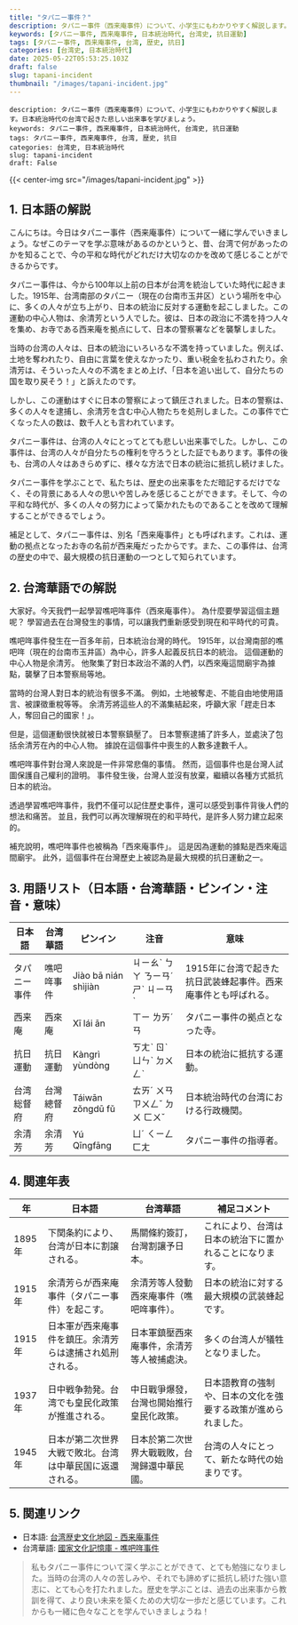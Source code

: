 ```yaml
---
title: "タパニー事件？"
description: タパニー事件（西来庵事件）について、小学生にもわかりやすく解説します。日本統治時代の台湾で起きた悲しい出来事を学びましょう。
keywords: [タパニー事件, 西来庵事件, 日本統治時代, 台湾史, 抗日運動]
tags: [タパニー事件, 西来庵事件, 台湾, 歴史, 抗日]
categories: [台湾史, 日本統治時代]
date: 2025-05-22T05:53:25.103Z
draft: false
slug: tapani-incident
thumbnail: "/images/tapani-incident.jpg"
---
```


```
description: タパニー事件（西来庵事件）について、小学生にもわかりやすく解説します。日本統治時代の台湾で起きた悲しい出来事を学びましょう。
keywords: タパニー事件, 西来庵事件, 日本統治時代, 台湾史, 抗日運動
tags: タパニー事件, 西来庵事件, 台湾, 歴史, 抗日
categories: 台湾史, 日本統治時代
slug: tapani-incident
draft: False
```

{{< center-img src="/images/tapani-incident.jpg" >}}

## 1. 日本語の解説

こんにちは。今日はタパニー事件（西来庵事件）について一緒に学んでいきましょう。なぜこのテーマを学ぶ意味があるのかというと、昔、台湾で何があったのかを知ることで、今の平和な時代がどれだけ大切なのかを改めて感じることができるからです。

タパニー事件は、今から100年以上前の日本が台湾を統治していた時代に起きました。1915年、台湾南部のタパニー（現在の台南市玉井区）という場所を中心に、多くの人々が立ち上がり、日本の統治に反対する運動を起こしました。この運動の中心人物は、余清芳という人でした。彼は、日本の政治に不満を持つ人々を集め、お寺である西来庵を拠点にして、日本の警察署などを襲撃しました。

当時の台湾の人々は、日本の統治にいろいろな不満を持っていました。例えば、土地を奪われたり、自由に言葉を使えなかったり、重い税金を払わされたり。余清芳は、そういった人々の不満をまとめ上げ、「日本を追い出して、自分たちの国を取り戻そう！」と訴えたのです。

しかし、この運動はすぐに日本の警察によって鎮圧されました。日本の警察は、多くの人々を逮捕し、余清芳を含む中心人物たちを処刑しました。この事件で亡くなった人の数は、数千人とも言われています。

タパニー事件は、台湾の人々にとってとても悲しい出来事でした。しかし、この事件は、台湾の人々が自分たちの権利を守ろうとした証でもあります。事件の後も、台湾の人々はあきらめずに、様々な方法で日本の統治に抵抗し続けました。

タパニー事件を学ぶことで、私たちは、歴史の出来事をただ暗記するだけでなく、その背景にある人々の思いや苦しみを感じることができます。そして、今の平和な時代が、多くの人々の努力によって築かれたものであることを改めて理解することができるでしょう。

補足として、タパニー事件は、別名「西来庵事件」とも呼ばれます。これは、運動の拠点となったお寺の名前が西来庵だったからです。また、この事件は、台湾の歴史の中で、最大規模の抗日運動の一つとして知られています。

## 2. 台湾華語での解説

大家好。今天我們一起學習噍吧哖事件（西來庵事件）。 為什麼要學習這個主題呢？ 學習過去在台灣發生的事情，可以讓我們重新感受到現在和平時代的可貴。

噍吧哖事件發生在一百多年前，日本統治台灣的時代。 1915年，以台灣南部的噍吧哖（現在的台南市玉井區）為中心，許多人起義反抗日本的統治。 這個運動的中心人物是余清芳。 他聚集了對日本政治不滿的人們，以西來庵這間廟宇為據點，襲擊了日本警察局等地。

當時的台灣人對日本的統治有很多不滿。 例如，土地被奪走、不能自由地使用語言、被課徵重稅等等。 余清芳將這些人的不滿集結起來，呼籲大家「趕走日本人，奪回自己的國家！」。

但是，這個運動很快就被日本警察鎮壓了。 日本警察逮捕了許多人，並處決了包括余清芳在內的中心人物。 據說在這個事件中喪生的人數多達數千人。

噍吧哖事件對台灣人來說是一件非常悲傷的事情。 然而，這個事件也是台灣人試圖保護自己權利的證明。 事件發生後，台灣人並沒有放棄，繼續以各種方式抵抗日本的統治。

透過學習噍吧哖事件，我們不僅可以記住歷史事件，還可以感受到事件背後人們的想法和痛苦。 並且，我們可以再次理解現在的和平時代，是許多人努力建立起來的。

補充說明，噍吧哖事件也被稱為「西來庵事件」。 這是因為運動的據點是西來庵這間廟宇。 此外，這個事件在台灣歷史上被認為是最大規模的抗日運動之一。

## 3. 用語リスト（日本語・台湾華語・ピンイン・注音・意味）

| 日本語       | 台湾華語      | ピンイン      | 注音      | 意味                                            |
| ----------- | ----------- | ----------- | ----------- | --------------------------------------------- |
| タパニー事件   | 噍吧哖事件    | Jiào bā nián shìjiàn | ㄐㄧㄠˋ ㄅㄚ ㄋㄧㄢˊ ㄕˋ ㄐㄧㄢˋ | 1915年に台湾で起きた抗日武装蜂起事件。西来庵事件とも呼ばれる。              |
| 西来庵       | 西來庵       | Xī lái ān    | ㄒㄧ ㄌㄞˊ ㄢ   | タパニー事件の拠点となった寺。                               |
| 抗日運動      | 抗日運動      | Kàngrì yùndòng | ㄎㄤˋ ㄖˋ ㄩㄣˋ ㄉㄨㄥˋ | 日本の統治に抵抗する運動。                                      |
| 台湾総督府    | 台灣總督府    | Táiwān zǒngdū fǔ | ㄊㄞˊ ㄨㄢ ㄗㄨㄥˇ ㄉㄨ ㄈㄨˇ | 日本統治時代の台湾における行政機関。                                 |
| 余清芳       | 余清芳       | Yú Qīngfāng  | ㄩˊ ㄑㄧㄥ ㄈㄤ   | タパニー事件の指導者。                                         |

## 4. 関連年表

| 年          | 日本語                                                                   | 台湾華語                                                                 | 補足コメント                                                                        |
| ----------- | --------------------------------------------------------------------- | -------------------------------------------------------------------- | ----------------------------------------------------------------------------- |
| 1895年      | 下関条約により、台湾が日本に割譲される。                                                         | 馬關條約簽訂，台灣割讓予日本。                                                        | これにより、台湾は日本の統治下に置かれることになります。                                                              |
| 1915年      | 余清芳らが西来庵事件（タパニー事件）を起こす。                                                        | 余清芳等人發動西來庵事件（噍吧哖事件）。                                                       | 日本の統治に対する最大規模の武装蜂起です。                                                                 |
| 1915年      | 日本軍が西来庵事件を鎮圧。余清芳らは逮捕され処刑される。                                                     | 日本軍鎮壓西來庵事件，余清芳等人被捕處決。                                                      | 多くの台湾人が犠牲となりました。                                                                    |
| 1937年      | 日中戦争勃発。台湾でも皇民化政策が推進される。                                                         | 中日戰爭爆發，台灣也開始推行皇民化政策。                                                       | 日本語教育の強制や、日本の文化を強要する政策が進められました。                                                           |
| 1945年      | 日本が第二次世界大戦で敗北。台湾は中華民国に返還される。                                                      | 日本於第二次世界大戰戰敗，台灣歸還中華民國。                                                      | 台湾の人々にとって、新たな時代の始まりです。                                                               |

## 5. 関連リンク

*   日本語: [台湾歴史文化地図 - 西来庵事件](https://thkm.ntu.edu.tw/article/28)
*   台湾華語: [國家文化記憶庫 - 噍吧哖事件](https://memory.culture.tw/Home/Detail?Id=1618517181)

> 私もタパニー事件について深く学ぶことができて、とても勉強になりました。当時の台湾の人々の苦しみや、それでも諦めずに抵抗し続けた強い意志に、とても心を打たれました。歴史を学ぶことは、過去の出来事から教訓を得て、より良い未来を築くための大切な一歩だと感じています。これからも一緒に色々なことを学んでいきましょうね！
